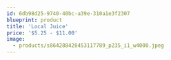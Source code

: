 ```yaml
---
id: 6db98d25-9740-40bc-a39e-310a1e3f2307
blueprint: product
title: 'Local Juice'
price: '$5.25 - $11.00'
image:
  - products/s864288428453117789_p235_i1_w4000.jpeg
---
```

